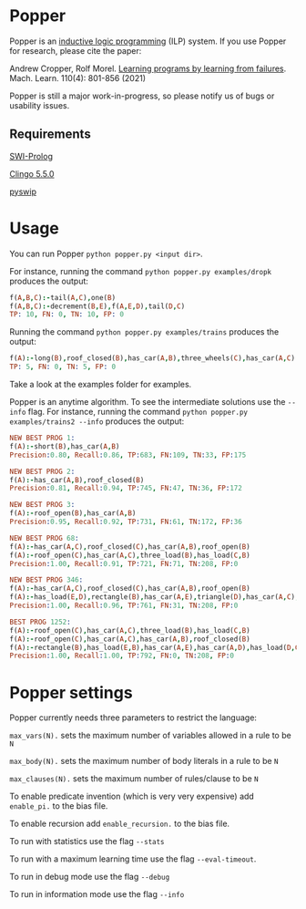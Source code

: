 # Popper

Popper is an [inductive logic programming](https://arxiv.org/pdf/2008.07912.pdf) (ILP) system.
If you use Popper for research, please cite the paper:

Andrew Cropper, Rolf Morel. [Learning programs by learning from failures](https://arxiv.org/abs/2005.02259). Mach. Learn. 110(4): 801-856 (2021)

Popper is still a major work-in-progress, so please notify us of bugs or usability issues.

## Requirements

[SWI-Prolog](https://www.swi-prolog.org)

[Clingo 5.5.0](https://potassco.org/clingo/)

[pyswip](https://pypi.org/project/pyswip/)


# Usage

You can run Popper `python popper.py <input dir>`.

For instance, running the command `python popper.py examples/dropk` produces the output:

```prolog
f(A,B,C):-tail(A,C),one(B)
f(A,B,C):-decrement(B,E),f(A,E,D),tail(D,C)
TP: 10, FN: 0, TN: 10, FP: 0
```

Running the command `python popper.py examples/trains` produces the output:

```prolog
f(A):-long(B),roof_closed(B),has_car(A,B),three_wheels(C),has_car(A,C)
TP: 5, FN: 0, TN: 5, FP: 0
```

Take a look at the examples folder for examples.

Popper is an anytime algorithm. To see the intermediate solutions use the `--info` flag. For instance, running the command `python popper.py examples/trains2 --info` produces the output:

```prolog
NEW BEST PROG 1:
f(A):-short(B),has_car(A,B)
Precision:0.80, Recall:0.86, TP:683, FN:109, TN:33, FP:175

NEW BEST PROG 2:
f(A):-has_car(A,B),roof_closed(B)
Precision:0.81, Recall:0.94, TP:745, FN:47, TN:36, FP:172

NEW BEST PROG 3:
f(A):-roof_open(B),has_car(A,B)
Precision:0.95, Recall:0.92, TP:731, FN:61, TN:172, FP:36

NEW BEST PROG 68:
f(A):-has_car(A,C),roof_closed(C),has_car(A,B),roof_open(B)
f(A):-roof_open(C),has_car(A,C),three_load(B),has_load(C,B)
Precision:1.00, Recall:0.91, TP:721, FN:71, TN:208, FP:0

NEW BEST PROG 346:
f(A):-has_car(A,C),roof_closed(C),has_car(A,B),roof_open(B)
f(A):-has_load(E,D),rectangle(B),has_car(A,E),triangle(D),has_car(A,C),has_load(C,B)
Precision:1.00, Recall:0.96, TP:761, FN:31, TN:208, FP:0

BEST PROG 1252:
f(A):-roof_open(C),has_car(A,C),three_load(B),has_load(C,B)
f(A):-roof_open(C),has_car(A,C),has_car(A,B),roof_closed(B)
f(A):-rectangle(B),has_load(E,B),has_car(A,E),has_car(A,D),has_load(D,C),triangle(C)
Precision:1.00, Recall:1.00, TP:792, FN:0, TN:208, FP:0
```

# Popper settings

Popper currently needs three parameters to restrict the language:

`max_vars(N).` sets the maximum number of variables allowed in a rule to be `N`

`max_body(N).` sets the maximum number of body literals in a rule to be `N`

`max_clauses(N).` sets the maximum number of rules/clause to be `N`

To enable predicate invention (which is very very expensive) add `enable_pi.` to the bias file.

To enable recursion add `enable_recursion.` to the bias file.

To run with statistics use the flag `--stats`

To run with a maximum learning time use the flag `--eval-timeout`.

To run in debug mode use the flag `--debug`

To run in information mode use the flag `--info`
